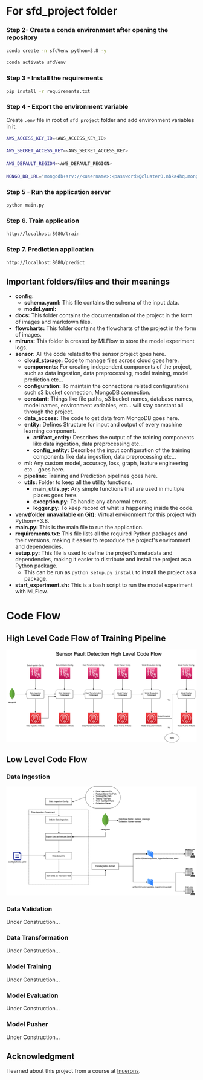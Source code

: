 # For sfd_project folder

### Step 2- Create a conda environment after opening the repository

```bash
conda create -n sfdVenv python=3.8 -y
```

```bash
conda activate sfdVenv
```

### Step 3 - Install the requirements

```bash
pip install -r requirements.txt
```

### Step 4 - Export the environment variable

Create `.env` file in root of `sfd_project` folder and add environment variables in it:

```bash
AWS_ACCESS_KEY_ID=<AWS_ACCESS_KEY_ID>

AWS_SECRET_ACCESS_KEY=<AWS_SECRET_ACCESS_KEY>

AWS_DEFAULT_REGION=<AWS_DEFAULT_REGION>

MONGO_DB_URL="mongodb+srv://<username>:<password>@cluster0.nbka4hq.mongodb.net/test"
```

### Step 5 - Run the application server

```bash
python main.py
```

### Step 6. Train application

```bash
http://localhost:8080/train
```

### Step 7. Prediction application

```bash
http://localhost:8080/predict
```

## Important folders/files and their meanings

- **config:**
  - **schema.yaml:** This file contains the schema of the input data.
  - **model.yaml:**
- **docs:** This folder contains the documentation of the project in the form of images and markdown files.
- **flowcharts:** This folder contains the flowcharts of the project in the form of images.
- **mlruns:** This folder is created by MLFlow to store the model experiment logs.
- **sensor:** All the code related to the sensor project goes here.
  - **cloud_storage:** Code to manage files across cloud goes here.
  - **components:** For creating independent components of the project, such as data ingestion, data preprocessing, model training, model prediction etc...
  - **configuration:** To maintain the connections related configurations such s3 bucket connection, MongoDB connection.
  - **constant:** Things like file paths, s3 bucket names, database names, model names, environment variables, etc... will stay constant all through the project.
  - **data_access:** The code to get data from MongoDB goes here.
  - **entity:** Defines Structure for input and output of every machine learning component.
    - **artifact_entity:** Describes the output of the training components like data ingestion, data preprocessing etc...
    - **config_entity:** Describes the input configuration of the training components like data ingestion, data preprocessing etc...
  - **ml:** Any custom model, accuracy, loss, graph, feature engineering etc... goes here.
  - **pipeline:** Training and Prediction pipelines goes here.
  - **utils:** Folder to keep all the utility functions.
    - **main_utils.py:** Any simple functions that are used in multiple places goes here.
    - **exception.py:** To handle any abnormal errors.
    - **logger.py:** To keep record of what is happening inside the code.
- **venv(folder unavailable on Git):** Virtual environment for this project with Python==3.8.
- **main.py:** This is the main file to run the application.
- **requirements.txt:** This file lists all the required Python packages and their versions, making it easier to reproduce the project's environment and dependencies.
- **setup.py:** This file is used to define the project's metadata and dependencies, making it easier to distribute and install the project as a Python package.
  - This can be run as `python setup.py install` to install the project as a package.
- **start_experiment.sh:** This is a bash script to run the model experiment with MLFlow.

# Code Flow

## High Level Code Flow of Training Pipeline

![image](flowcharts/0_training_pipeline.png)

## Low Level Code Flow

### Data Ingestion

![image](flowcharts/1_Sensor_Data_Ingestion_Component.png)

### Data Validation

Under Construction...

### Data Transformation

Under Construction...

### Model Training

Under Construction...

### Model Evaluation

Under Construction...

### Model Pusher

Under Construction...

## Acknowledgment

I learned about this project from a course at [Inuerons](https://ineuron.ai/).
